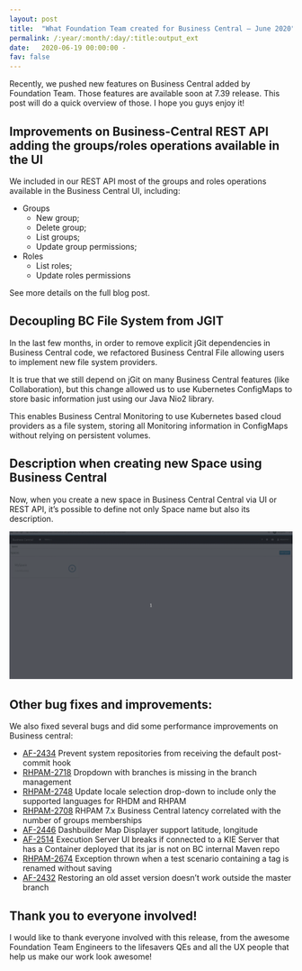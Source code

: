 ```yaml
---
layout: post
title:  "What Foundation Team created for Business Central — June 2020"
permalink: /:year/:month/:day/:title:output_ext
date:   2020-06-19 00:00:00 -
fav: false
---
```

Recently, we pushed new features on Business Central added by Foundation Team. Those features are available soon at 7.39 release. This post will do a quick overview of those. I hope you guys enjoy it!

## Improvements on Business-Central REST API adding the groups/roles operations available in the UI

We included in our REST API most of the groups and roles operations available in the Business Central UI, including:

* Groups
  - New group;
  - Delete group;
  - List groups;
  - Update group permissions;
* Roles
  - List roles;
  - Update roles permissions

See more details on the full blog post.

## Decoupling BC File System from JGIT

In the last few months, in order to remove explicit jGit dependencies in Business Central code, we refactored Business Central File allowing users to implement new file system providers.

It is true that we still depend on jGit on many Business Central features (like Collaboration), but this change allowed us to use Kubernetes ConfigMaps to store basic information just using our Java Nio2 library.

This enables Business Central Monitoring to use Kubernetes based cloud providers as a file system, storing all Monitoring information in ConfigMaps without relying on persistent volumes.

## Description when creating new Space using Business Central

Now, when you create a new space in Business Central Central via UI or REST API, it’s possible to define not only Space name but also its description.

[![Space](/assets/2020/spacedesc.gif "Space")](/assets/2020/spacedesc.gif)



## Other bug fixes and improvements:

We also fixed several bugs and did some performance improvements on Business central:

* [AF-2434](https://issues.redhat.com/browse/AF-2434) Prevent system repositories from receiving the default post-commit hook
* [RHPAM-2718](https://issues.redhat.com/browse/RHPAM-2718) Dropdown with branches is missing in the branch management
* [RHPAM-2748](https://issues.redhat.com/browse/RHPAM-2748) Update locale selection drop-down to include only the supported languages for RHDM and RHPAM
* [RHPAM-2708](https://issues.redhat.com/browse/RHPAM-2708) RHPAM 7.x Business Central latency correlated with the number of groups memberships
* [AF-2446](https://issues.redhat.com/browse/AF-2434) Dashbuilder Map Displayer support latitude, longitude
* [AF-2514](https://issues.redhat.com/browse/AF-2514) Execution Server UI breaks if connected to a KIE Server that has a Container deployed that its jar is not on BC internal Maven repo
* [RHPAM-2674](https://issues.redhat.com/browse/RHPAM-2674) Exception thrown when a test scenario containing a tag is renamed without saving
* [AF-2432](https://issues.redhat.com/browse/AF-2432) Restoring an old asset version doesn’t work outside the master branch

## Thank you to everyone involved!

I would like to thank everyone involved with this release, from the awesome Foundation Team Engineers to the lifesavers QEs and all the UX people that help us make our work look awesome!
